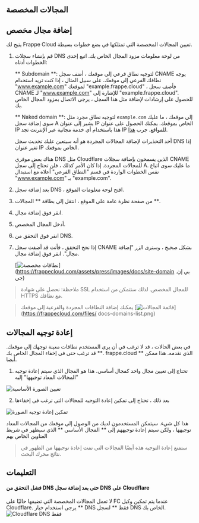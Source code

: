 ## المجالات المخصصة

## إضافة مجال مخصص

يتيح لك Frappe Cloud تعيين المجالات المخصصة التي تمتلكها في بضع خطوات بسيطة.

1. قم بإنشاء سجلات DNS من لوحة معلومات مزود المجال الخاص بك. اتبع إحدى الخطوات أدناه:
    
    ** Subdomain **: لتوجيه نطاق فرعي إلى موقعك ، أضف سجل CNAME يوجه نطاقك الفرعي إلى موقعك. على سبيل المثال ، إذا كنت تريد استخدام "www.example.com" لموقعك "example.frappe.cloud" ، فأضف سجل CNAME لـ "www.example.com" للإشارة إلى "example.frappe.cloud". للحصول على إرشادات لإضافة مثل هذا السجل ، يرجى الاتصال بمزود المجال الخاص بك.
    
    ** Naked domain **: لتوجيه نطاق مجرد مثل `example.com` إلى موقعك ، ما عليك سوى إضافة سجل A يشير إلى عنوان IP الخاص بموقعك. يمكنك الحصول على عنوان IP هذا باستخدام أي خدمة مجانية عبر الإنترنت تجد IP للمواقع. جرب [هذا](https://www.find-ip.net/ip-locator).
    
    أحد التحذيرات لإضافة المجالات المجردة هو أنه سيتعين عليك تحديث سجل DNS إذا تغير عنوان IP الخاص بموقعك.
    
    هناك بعض موفري DNS مثل Cloudflare الذين يسمحون بإضافة سجلات CNAME للمجالات المجردة. إذا كان الأمر كذلك ، فلن تحتاج إلى سجل A. ما عليك سوى اتباع نفس الخطوات الواردة في قسم "النطاق الفرعي" أعلاه مع استبدال "www.example.com" بـ "example.com".
    
2. بعد إضافة سجل DNS ، افتح لوحة معلومات الموقع.
    
3. من صفحة نظرة عامة على الموقع ، انتقل إلى بطاقة ** المجالات **.
4. انقر فوق إضافة مجال.
5. أدخل المجال المخصص.
6. انقر فوق التحقق من DNS.
7. إذا نجح التحقق ، فأنت قد أضفت سجل CNAME بشكل صحيح ، وسترى الزر "إضافة مجال". انقر فوق إضافة مجال.
    
    [![نطاقات مخصصة](https://frappecloud.com/assets/press/images/docs/site-domain.png)](https://frappecloud.com/assets/press/images/docs/site-domain .بي إن جي)
    

> ملاحظة: نحصل على شهادة SSL للمجال المخصص. لذلك ستتمكن من استخدام HTTPS مع نطاقك.

> يمكنك إضافة النطاقات المجردة والفرعية إلى موقعك [![قائمة المجالات](https://frappecloud.com/files/docs-domains-list.png)](https://frappecloud.com/files/ docs-domains-list.png)

## إعادة توجيه المجالات

في بعض الحالات ، قد لا ترغب في أن يرى المستخدم نطاقات معينة توجهك إلى موقعك. قد ترغب حتى في إخفاء المجال الخاص بك **. frappe.cloud ** الذي نقدمه. هذا ممكن أيضا.

1. تحتاج إلى تعيين مجال واحد كمجال أساسي. هذا هو المجال الذي سيتم إعادة توجيه "المجالات المعاد توجيهها" إليه

![تعيين الصورة الأساسية](https://frappecloud.com/files/domain-redirect.png)

2. بعد ذلك ، تحتاج إلى تمكين إعادة التوجيه للمجالات التي ترغب في إخفاءها

![تمكين إعادة توجيه الصورة](https://frappecloud.com/files/domain-redirect-2.png)

هذا كل شيء. سيتمكن المستخدمون لديك من الوصول إلى موقعك من المجالات المعاد توجيهها ، ولكن سيتم إعادة توجيههم إلى ** المجال الأساسي ** الذي سيظهر في شريط العناوين الخاص بهم

> ستمنع إعادة التوجيه هذه أيضًا المجالات التي تمت إعادة توجيهها من الظهور في نتائج محرك البحث.

## التعليمات

#### فشل التحقق من DNS حتى بعد إضافة سجل DNS على Cloudflare

لا تعمل المجالات المخصصة التي تضيفها حاليًا على FC عندما يتم تمكين وكيل Cloudflare. يرجى استخدام خيار ** DNS فقط ** لسجل DNS الخاص بك. ![Cloudflare DNS فقط](https://frappecloud.com/files/dns_only.png)